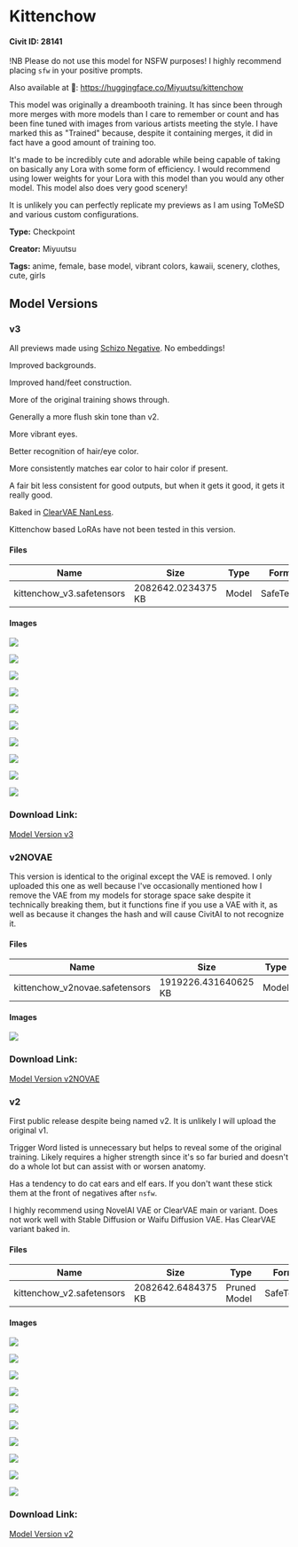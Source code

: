 # Kittenchow

#### Civit ID: 28141

<p>!NB Please do not use this model for NSFW purposes! I highly recommend placing <code>sfw</code> in your positive prompts.</p><p></p><p>Also available at 🤗: <a target="_blank" rel="ugc" href="https://huggingface.co/Miyuutsu/kittenchow">https://huggingface.co/Miyuutsu/kittenchow</a></p><p></p><p>This model was originally a dreambooth training. It has since been through more merges with more models than I care to remember or count and has been fine tuned with images from various artists meeting the style. I have marked this as "Trained" because, despite it containing merges, it did in fact have a good amount of training too.</p><p>It's made to be incredibly cute and adorable while being capable of taking on basically any Lora with some form of efficiency. I would recommend using lower weights for your Lora with this model than you would any other model. This model also does very good scenery!</p><p></p><p>It is unlikely you can perfectly replicate my previews as I am using ToMeSD and various custom configurations.</p>

**Type:** Checkpoint

**Creator:** Miyuutsu

**Tags:** anime, female, base model, vibrant colors, kawaii, scenery, clothes, cute, girls

## Model Versions

### v3

<p>All previews made using <a target="_blank" rel="ugc" href="https://rentry.org/SchizoNegative">Schizo Negative</a>. No embeddings!</p><p>Improved backgrounds.</p><p>Improved hand/feet construction.</p><p>More of the original training shows through.</p><p>Generally a more flush skin tone than v2.</p><p>More vibrant eyes.</p><p>Better recognition of hair/eye color.</p><p>More consistently matches ear color to hair color if present.</p><p>A fair bit less consistent for good outputs, but when it gets it good, it gets it really good.</p><p>Baked in <a target="_blank" rel="ugc" href="https://civitai.com/models/22354?modelVersionId=62228">ClearVAE NanLess</a>.</p><p>Kittenchow based LoRAs have not been tested in this version.</p>

#### Files

| Name | Size | Type | Format | Download Url | AutoV1 | AutoV2 | SHA256 | CRC32 | BLAKE3 |
| --- | --- | --- | --- | --- | --- | --- | --- | --- | --- |
| kittenchow_v3.safetensors | 2082642.0234375 KB | Model | SafeTensor | https://civitai.com/api/download/models/69610 | 186D22D6 | D67555B829 | D67555B829D4EFFF3A25CD791DF2A08096476DD486580270C6C219FD252C91F3 | 934AF2BD | AC84A6A2291228ABEDB4B987D1A7C064C9CBEF29C49F1F7131C2727514D517C6 |

#### Images

<p><img src="https://image.civitai.com/xG1nkqKTMzGDvpLrqFT7WA/428bcb8e-1280-4934-a6d4-951e58419fb5/width=450/777082.jpeg" /></p>

<p><img src="https://image.civitai.com/xG1nkqKTMzGDvpLrqFT7WA/4ba8a233-5b90-41ad-9e4d-1a37c4160807/width=450/777080.jpeg" /></p>

<p><img src="https://image.civitai.com/xG1nkqKTMzGDvpLrqFT7WA/787f52e5-22a7-43c2-835b-9883321081d3/width=450/777085.jpeg" /></p>

<p><img src="https://image.civitai.com/xG1nkqKTMzGDvpLrqFT7WA/173706e0-bc91-4976-aab1-f557d7150e77/width=450/777081.jpeg" /></p>

<p><img src="https://image.civitai.com/xG1nkqKTMzGDvpLrqFT7WA/1204fa32-1a3c-480c-8388-200133a8cee4/width=450/777079.jpeg" /></p>

<p><img src="https://image.civitai.com/xG1nkqKTMzGDvpLrqFT7WA/936847c3-2c8f-412a-8b72-aad753b28297/width=450/777083.jpeg" /></p>

<p><img src="https://image.civitai.com/xG1nkqKTMzGDvpLrqFT7WA/cf12a51f-bcab-42cb-809a-dd3966a9218c/width=450/777084.jpeg" /></p>

<p><img src="https://image.civitai.com/xG1nkqKTMzGDvpLrqFT7WA/5c2c4c41-fb11-4d48-b810-fd730b6c2e56/width=450/777087.jpeg" /></p>

<p><img src="https://image.civitai.com/xG1nkqKTMzGDvpLrqFT7WA/95bcf1ff-501b-4b44-bfcb-6df8386aa35e/width=450/777086.jpeg" /></p>

<p><img src="https://image.civitai.com/xG1nkqKTMzGDvpLrqFT7WA/03a4bc6f-7dd6-4ef5-aadc-c1af104b4889/width=450/777177.jpeg" /></p>

### Download Link:

[Model Version v3](https://civitai.com/api/download/models/69610)

### v2NOVAE

<p>This version is identical to the original except the VAE is removed. I only uploaded this one as well because I've occasionally mentioned how I remove the VAE from my models for storage space sake despite it technically breaking them, but it functions fine if you use a VAE with it, as well as because it changes the hash and will cause CivitAI to not recognize it.</p>

#### Files

| Name | Size | Type | Format | Download Url | AutoV1 | AutoV2 | SHA256 | CRC32 | BLAKE3 |
| --- | --- | --- | --- | --- | --- | --- | --- | --- | --- |
| kittenchow_v2novae.safetensors | 1919226.431640625 KB | Model | SafeTensor | https://civitai.com/api/download/models/58169 | 8FA375E7 | E414551C9B | E414551C9B985C718392EC125B7D9191FDDF56F83BA92009669D6688A61A5918 | D62376A1 | 9FFD5E072DB7575E1A168472856A53A2A46166C7FD69F7F0AD39BF06B899F330 |

#### Images

<p><img src="https://image.civitai.com/xG1nkqKTMzGDvpLrqFT7WA/8698a5a7-c769-4a1a-cf5a-ffe1b385ca00/width=450/633207.jpeg" /></p>

### Download Link:

[Model Version v2NOVAE](https://civitai.com/api/download/models/58169)

### v2

<p>First public release despite being named v2. It is unlikely I will upload the original v1.</p><p>Trigger Word listed is unnecessary but helps to reveal some of the original training. Likely requires a higher strength since it's so far buried and doesn't do a whole lot but can assist with or worsen anatomy.</p><p>Has a tendency to do cat ears and elf ears. If you don't want these stick them at the front of negatives after <code>nsfw</code>.</p><p>I highly recommend using NovelAI VAE or ClearVAE main or variant. Does not work well with Stable Diffusion or Waifu Diffusion VAE. Has ClearVAE variant baked in.</p>

#### Files

| Name | Size | Type | Format | Download Url | AutoV1 | AutoV2 | SHA256 | CRC32 | BLAKE3 |
| --- | --- | --- | --- | --- | --- | --- | --- | --- | --- |
| kittenchow_v2.safetensors | 2082642.6484375 KB | Pruned Model | SafeTensor | https://civitai.com/api/download/models/33724 | 7267C1A1 | C05A64535B | C05A64535BC237D9EA80DDE573BFDBF376D915813B6FCE5AEA7E56C3CBD17455 | 15343101 | F8BA3B1DB66B0DB87DAF3ADA3BAA04074C59D879DF8B36B8CBE0530627B1ED18 |

#### Images

<p><img src="https://image.civitai.com/xG1nkqKTMzGDvpLrqFT7WA/35ee4855-b952-43ee-05d6-9182375f3500/width=450/384807.jpeg" /></p>

<p><img src="https://image.civitai.com/xG1nkqKTMzGDvpLrqFT7WA/7e080d99-2093-492f-b234-f5920579e200/width=450/384826.jpeg" /></p>

<p><img src="https://image.civitai.com/xG1nkqKTMzGDvpLrqFT7WA/0cc8623a-3f04-4d3f-0603-bc90e6bc7700/width=450/384824.jpeg" /></p>

<p><img src="https://image.civitai.com/xG1nkqKTMzGDvpLrqFT7WA/3e32a2cd-299f-4934-66bc-b4b733933100/width=450/384825.jpeg" /></p>

<p><img src="https://image.civitai.com/xG1nkqKTMzGDvpLrqFT7WA/199ce2e7-83a4-4f3c-0285-de7483000a00/width=450/384823.jpeg" /></p>

<p><img src="https://image.civitai.com/xG1nkqKTMzGDvpLrqFT7WA/ca34136b-d733-419f-220a-a8e791819b00/width=450/384810.jpeg" /></p>

<p><img src="https://image.civitai.com/xG1nkqKTMzGDvpLrqFT7WA/768a9382-61f3-4bd5-8588-ad23cac72800/width=450/384822.jpeg" /></p>

<p><img src="https://image.civitai.com/xG1nkqKTMzGDvpLrqFT7WA/d14c6fd5-6b33-4cae-1a21-d465d4f0ac00/width=450/384809.jpeg" /></p>

<p><img src="https://image.civitai.com/xG1nkqKTMzGDvpLrqFT7WA/11f8757d-4e5f-456e-5351-b6be04a88900/width=450/384821.jpeg" /></p>

<p><img src="https://image.civitai.com/xG1nkqKTMzGDvpLrqFT7WA/0829a68c-24cf-4167-db3a-a4a4b5f06300/width=450/384808.jpeg" /></p>

### Download Link:

[Model Version v2](https://civitai.com/api/download/models/33724)

